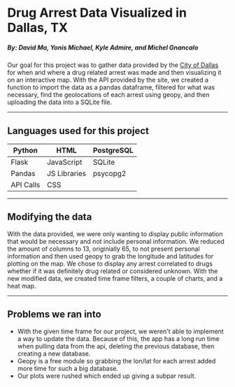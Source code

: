 # Drug Arrest Data Visualized in Dallas, TX
##### By: David Ma, Yonis Michael, Kyle Admire, and Michel Gnancalo 
Our goal for this project was to gather data provided by the [City of Dallas](https://www.dallasopendata.com/Public-Safety/Police-Arrests/sdr7-6v3j) for when and where a drug related arrest was made and then visualizing it on an interactive map. With the API provided by the site, we created a function to import the data as a pandas dataframe, filtered for what was necessary, find the geolocations of each arrest using geopy, and then uploading the data into a SQLite file.
***
## Languages used for this project
|Python|HTML|PostgreSQL|
|---|---|---|
|Flask|JavaScript|SQLite|
|Pandas| JS Libraries | psycopg2|
|API Calls| CSS
***
## Modifying the data
With the data provided, we were only wanting to display public information that would be necessary and not include personal information. We reduced the amount of columns to 13, originially 65, to not present personal information and then used geopy to grab the longitude and latitudes for plotting on the map. We chose to display any arrest correlated to drugs whether if it was definitely drug related or considered unknown. With the new modified data, we created time frame filters, a couple of charts, and a heat map.
***
## Problems we ran into
* With the given time frame for our project, we weren't able to implement a way to update the data. Because of this, the app has a long run time when pulling data from the api, deleting the previous database, then creating a new database.
* Geopy is a free module so grabbing the lon/lat for each arrest added more time for such a big database.
* Our plots were rushed which ended up giving a subpar result.
